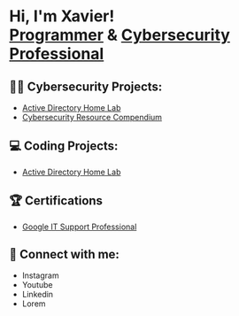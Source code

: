 <h1>Hi, I'm Xavier! <br/><a href="https://github.com/xaviermontane">Programmer</a> & <a href="https://www.linkedin.com/in/xavier-montan%C3%A9-p%C3%A9rez-774274290/">Cybersecurity Professional</a>

<h2>👨‍💻 Cybersecurity Projects:</h2>

- [Active Directory Home Lab](https://github.com/xaviermontane/Homelab)
- [Cybersecurity Resource Compendium](https://github.com/xaviermontane/CyberFiles)

<h2>💻 Coding Projects:</h2>

- [Active Directory Home Lab](https://github.com/xaviermontane/Homelab)

<h2>🏆 Certifications </h2>

- [Google IT Support Professional](https://grow.google/certificates/cybersecurity/)

<h2> 🤳 Connect with me:</h2>

- Instagram
- Youtube
- Linkedin
- Lorem

<!--
**xaviermontane/xaviermontane** is a ✨ _special_ ✨ repository because its `README.md` (this file) appears on your GitHub profile.

Here are some ideas to get you started:

- 🔭 I’m currently working on ...
- 🌱 I’m currently learning ...
- 👯 I’m looking to collaborate on ...
- 🤔 I’m looking for help with ...
- 💬 Ask me about ...
- 📫 How to reach me: ...
- 😄 Pronouns: ...
- ⚡ Fun fact: ...
-->
